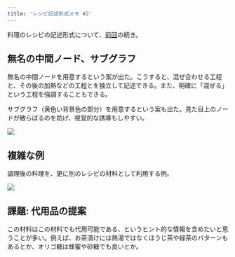 ```yaml
---
title: 'レシピ記述形式メモ #2'
---
```

料理のレシピの記述形式について、[前回](https://r7kamura.com/articles/2022-05-13-mermaid-recipe-memo)の続き。

無名の中間ノード、サブグラフ
--------------

無名の中間ノードを用意するという案が出た。こうすると、混ぜ合わせる工程と、その後の加熱などの工程とを独立して記述できる。また、明確に「混ぜる」という工程を強調することもできる。

サブグラフ（黄色い背景色の部分）を用意するという案も出た。見た目上のノードが散らばるのを防げ、視覚的な誘導もしやすい。

![](https://lh4.googleusercontent.com/wBjmvQL9vi0x3QQGNwh2_6bB8eu-uwY-8OrqLq6HeDc-zZvYfozCaWJ5wNXez_x-3gRqhKG3lbB-NJFbr_nxG_6GR8Nogq884IthF8WV_TMXuYGJH-xG8FM_aPxubQtCw0J1ySnM-7QmjdP4nkj4JFecmKasqdzP_s3PpZp1VFRDAghOMAGkrYI35Mjj)

複雑な例
----

調理後の料理を、更に別のレシピの材料として利用する例。

![](https://lh6.googleusercontent.com/iZ6a1ZyamhYtNr5tRf6k5FcuttyyRiLypWngK6vpsNLFagi_J1hgF4a7pz775fCEZ_Yjb_pGZNV4voQbVqclZxSOxDpGOReZNKRM3HwpMU40RZ6eKxgsgglEv1ncPBZU3qsYuHsShmtHAbjOa9KLZ0JVHYZUPXQgc6MZRz4Ib3OLwfsgUyCNbxXgyd9P)

課題: 代用品の提案
----------

この材料はこの材料でも代用可能である、というヒント的な情報を含めたいと思うことが多い。例えば、お茶漬けには熱湯ではなくほうじ茶や緑茶のパターンもあるとか、オリゴ糖は蜂蜜や砂糖でも良いとか。
